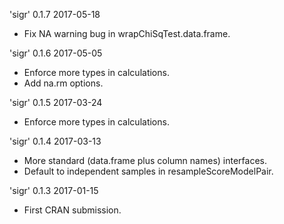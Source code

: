
'sigr' 0.1.7 2017-05-18

 * Fix NA warning bug in wrapChiSqTest.data.frame.

'sigr' 0.1.6 2017-05-05

 * Enforce more types in calculations.
 * Add na.rm options.
 
'sigr' 0.1.5 2017-03-24

 * Enforce more types in calculations.

'sigr' 0.1.4 2017-03-13

 * More standard (data.frame plus column names) interfaces.
 * Default to independent samples in resampleScoreModelPair.

'sigr' 0.1.3 2017-01-15

 * First CRAN submission.

